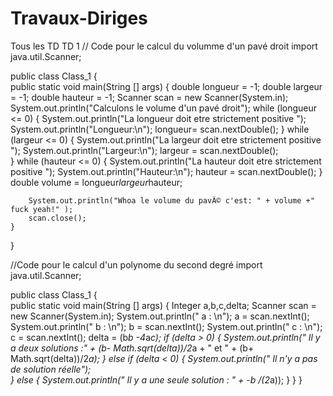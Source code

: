 # Travaux-Diriges
Tous les TD
TD 1
// Code pour le calcul du volumme d'un pavé droit
import java.util.Scanner;

public class Class_1 {	
	public static void main(String [] args) {
		double longueur = -1;
		double largeur = -1;
		double hauteur = -1;
		Scanner scan = new Scanner(System.in);
		System.out.println("Calculons le volume d'un pavé droit");
		while (longueur <= 0) {
			System.out.println("La longueur doit etre strictement positive ");
			System.out.println("Longueur:\n");
			longueur= scan.nextDouble();
		}
		while (largeur <= 0) {
			System.out.println("La largeur doit etre strictement positive ");
			System.out.println("Largeur:\n");
			 largeur = scan.nextDouble();		
		}
		while (hauteur <= 0) {
			System.out.println("La hauteur doit etre strictement positive ");
			System.out.println("Hauteur:\n");
			 hauteur = scan.nextDouble();
		}
		double volume = longueur*largeur*hauteur;

		System.out.println("Whoa le volume du pavÃ© c'est: " + volume +" fuck yeah!" );
		scan.close();
	}
}	

//Code pour le calcul d'un polynome du second degré
import java.util.Scanner;

public class Class_1 {	
	public static void main(String [] args) {
    Integer a,b,c,delta;
		Scanner scan = new Scanner(System.in);
		System.out.println(" a : \n");
		a = scan.nextInt();
		System.out.println(" b : \n");
		b = scan.nextInt();
		System.out.println(" c : \n");
		c = scan.nextInt();
		delta = (b*b -4*a*c);
		if (delta > 0) {
			System.out.println(" Il y a deux solutions :" + (b- Math.sqrt(delta))/2*a + " et " + (b+ Math.sqrt(delta))/2*a);
		}
		else if (delta < 0) {
			System.out.println(" Il n'y a pas de solution réelle");			
		}
		else {
			System.out.println(" Il y a une seule solution : " + -b /(2*a));
		}
  }
}
